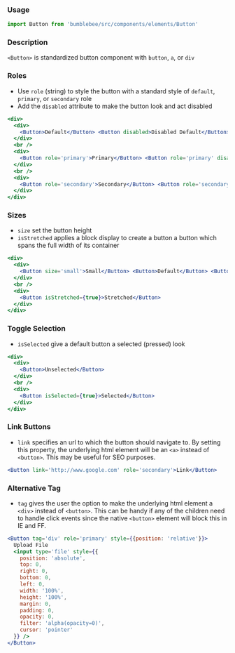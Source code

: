 ### Usage

```jsx static
import Button from 'bumblebee/src/components/elements/Button'
```

### Description

`<Button>` is standardized button component with `button`, `a`, or `div`

### Roles

- Use `role` (string) to style the button with a standard style of `default`, `primary`, or `secondary` role
- Add the `disabled` attribute to make the button look and act disabled

```jsx
<div>
  <div>
    <Button>Default</Button> <Button disabled>Disabled Default</Button>
  </div>
  <br />
  <div>
    <Button role='primary'>Primary</Button> <Button role='primary' disabled>Disabled Primary</Button>
  </div>
  <br />
  <div>
    <Button role='secondary'>Secondary</Button> <Button role='secondary' disabled>Disabled Secondary</Button>
  </div>
</div>
```

### Sizes

- `size` set the button height
- `isStretched` applies a block display to create a button a button which spans the full width of its container

```jsx
<div>
  <div>
    <Button size='small'>Small</Button> <Button>Default</Button> <Button size='large'>Large</Button>
  </div>
  <br />
  <div>
    <Button isStretched={true}>Stretched</Button>
  </div>
</div>
```

### Toggle Selection

- `isSelected` give a default button a selected (pressed) look

```jsx
<div>
  <div>
    <Button>Unselected</Button>
  </div>
  <br />
  <div>
    <Button isSelected={true}>Selected</Button>
  </div>
</div>
```

### Link Buttons
- `link` specifies an url to which the button should navigate to. By setting this property, the underlying html element will be an `<a>` instead of `<button>`. This may be useful for SEO purposes.

```jsx
<Button link='http://www.google.com' role='secondary'>Link</Button>
```

### Alternative Tag

- `tag` gives the user the option to make the underlying html element a `<div>` instead of `<button>`. This can be handy if any of the children need to handle click events since the native `<button>` element will block this in IE and FF.

```jsx
<Button tag='div' role='primary' style={{position: 'relative'}}>
  Upload File
  <input type='file' style={{
    position: 'absolute',
    top: 0,
    right: 0,
    bottom: 0,
    left: 0,
    width: '100%',
    height: '100%',
    margin: 0,
    padding: 0,
    opacity: 0,
    filter: 'alpha(opacity=0)',
    cursor: 'pointer'
  }} />
</Button>
```
